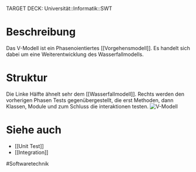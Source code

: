 TARGET DECK: Universität::Informatik::SWT

# Beschreibung
Das V-Modell ist ein Phasenoientiertes [[Vorgehensmodell]].
Es handelt sich dabei um eine Weiterentwicklung des Wasserfallmodells.

# Struktur
Die Linke Hälfte ähnelt sehr dem [[Wasserfallmodell]]. Rechts werden den vorherigen Phasen Tests gegenübergestellt, die erst Methoden, dann Klassen, Module und zum Schluss die interaktionen testen.
![V-Modell](https://upload.wikimedia.org/wikipedia/commons/thumb/3/3a/V-Modell.svg/1920px-V-Modell.svg.png)

# Siehe auch
- [[Unit Test]]
- [[Integration]]


#Softwaretechnik 